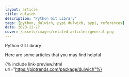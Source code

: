 ```yaml
---
layout: article
title: dulwich
description: "Python Git Library"
tags: [python, dulwich, pypi dulwich, pypi, references]
date: 2023-12-27
cover: /assets/images/related-articles/general.png
---
```


Python Git Library

Here are some articles that you may find helpful

{% include link-preview.html url="https://piptrends.com/package/dulwich"%}